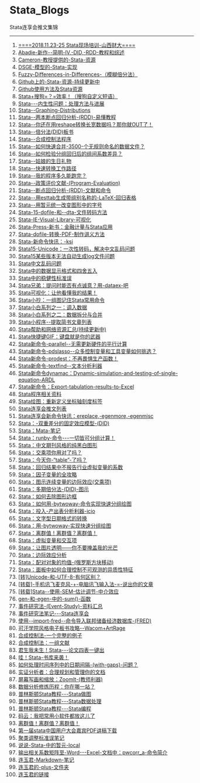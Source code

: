 # Stata_Blogs
Stata连享会推文集锦

---
1. [====2018.11.23-25 Stata现场培训-山西财大====](https://github.com/arlionn/Stata_Blogs/blob/master/2018.11%E6%9C%88Stata%E7%8E%B0%E5%9C%BA%E5%9F%B9%E8%AE%AD-%E5%B1%B1%E8%A5%BF%E8%B4%A2%E5%A4%A7.md)                                                                                                                                                
1. [Abadie-新作--简明-IV,-DID,-RDD-教程和综述](https://github.com/arlionn/Stata_Blogs/blob/master/Abadie-%E6%96%B0%E4%BD%9C--%E7%AE%80%E6%98%8E-IV%2C-DID%2C-RDD-%E6%95%99%E7%A8%8B%E5%92%8C%E7%BB%BC%E8%BF%B0.md)                                                                               
1. [Cameron-教授提供的-Stata-资源](https://github.com/arlionn/Stata_Blogs/blob/master/Cameron-%E6%95%99%E6%8E%88%E6%8F%90%E4%BE%9B%E7%9A%84-Stata-%E8%B5%84%E6%BA%90.md)                                                                                                                         
1. [DSGE-模型的-Stata-实现](https://github.com/arlionn/Stata_Blogs/blob/master/DSGE-%E6%A8%A1%E5%9E%8B%E7%9A%84-Stata-%E5%AE%9E%E7%8E%B0.md)                                                                                                                                                      
1. [Fuzzy-Differences-in-Differences-（模糊倍分法）](https://github.com/arlionn/Stata_Blogs/blob/master/Fuzzy-Differences-in-Differences-%EF%BC%88%E6%A8%A1%E7%B3%8A%E5%80%8D%E5%88%86%E6%B3%95%EF%BC%89.md)                                                                                     
1. [Github上的-Stata-资源-持续更新中](https://github.com/arlionn/Stata_Blogs/blob/master/Github%E4%B8%8A%E7%9A%84-Stata-%E8%B5%84%E6%BA%90-%E6%8C%81%E7%BB%AD%E6%9B%B4%E6%96%B0%E4%B8%AD.md)                                                                                                     
1. [Github使用方法及Stata资源](https://github.com/arlionn/Stata_Blogs/blob/master/Github%E4%BD%BF%E7%94%A8%E6%96%B9%E6%B3%95%E5%8F%8AStata%E8%B5%84%E6%BA%90.md)                                                                                               
1. [Stata+搜狗=？=效率！（搜狗自定义短语）](https://github.com/arlionn/Stata_Blogs/blob/master/Stata%2B%E6%90%9C%E7%8B%97%3D%EF%BC%9F%3D%E6%95%88%E7%8E%87%EF%BC%81%EF%BC%88%E6%90%9C%E7%8B%97%E8%87%AA%E5%AE%9A%E4%B9%89%E7%9F%AD%E8%AF%AD%EF%BC%89.md)                                        
1. [Stata---内生性问题：处理方法与进展](https://github.com/arlionn/Stata_Blogs/blob/master/Stata---%E5%86%85%E7%94%9F%E6%80%A7%E9%97%AE%E9%A2%98%EF%BC%9A%E5%A4%84%E7%90%86%E6%96%B9%E6%B3%95%E4%B8%8E%E8%BF%9B%E5%B1%95.md)                                                                    
1. [Stata--Graphing-Distributions](https://github.com/arlionn/Stata_Blogs/blob/master/Stata--Graphing-Distributions.md)                                                                                                                                                                            
1. [Stata--两本断点回归分析-(RDD)-易懂教程](https://github.com/arlionn/Stata_Blogs/blob/master/Stata--%E4%B8%A4%E6%9C%AC%E6%96%AD%E7%82%B9%E5%9B%9E%E5%BD%92%E5%88%86%E6%9E%90-(RDD)-%E6%98%93%E6%87%82%E6%95%99%E7%A8%8B.md)                                                                   
1. [Stata--你还在用reshape转换长宽数据吗？那你就OUT了！](https://github.com/arlionn/Stata_Blogs/blob/master/Stata--%E4%BD%A0%E8%BF%98%E5%9C%A8%E7%94%A8reshape%E8%BD%AC%E6%8D%A2%E9%95%BF%E5%AE%BD%E6%95%B0%E6%8D%AE%E5%90%97%EF%BC%9F%E9%82%A3%E4%BD%A0%E5%B0%B1OUT%E4%BA%86%EF%BC%81.md)     
1. [Stata--倍分法(DID)板书](https://github.com/arlionn/Stata_Blogs/blob/master/Stata--%E5%80%8D%E5%88%86%E6%B3%95(DID)%E6%9D%BF%E4%B9%A6.md)                                                                                                                                                      
1. [Stata--合成控制法程序](https://github.com/arlionn/Stata_Blogs/blob/master/Stata--%E5%90%88%E6%88%90%E6%8E%A7%E5%88%B6%E6%B3%95%E7%A8%8B%E5%BA%8F.md)                                                                                                                                         
1. [Stata--如何快速合并-3500-个无规则命名的数据文件？](https://github.com/arlionn/Stata_Blogs/blob/master/Stata--%E5%A6%82%E4%BD%95%E5%BF%AB%E9%80%9F%E5%90%88%E5%B9%B6-3500-%E4%B8%AA%E6%97%A0%E8%A7%84%E5%88%99%E5%91%BD%E5%90%8D%E7%9A%84%E6%95%B0%E6%8D%AE%E6%96%87%E4%BB%B6%EF%BC%9F.md)  
1. [Stata--如何检验分组回归后的组间系数差异？](https://github.com/arlionn/Stata_Blogs/blob/master/Stata--%E5%A6%82%E4%BD%95%E6%A3%80%E9%AA%8C%E5%88%86%E7%BB%84%E5%9B%9E%E5%BD%92%E5%90%8E%E7%9A%84%E7%BB%84%E9%97%B4%E7%B3%BB%E6%95%B0%E5%B7%AE%E5%BC%82%EF%BC%9F.md)                         
1. [Stata--姑娘的生日礼物](https://github.com/arlionn/Stata_Blogs/blob/master/Stata--%E5%A7%91%E5%A8%98%E7%9A%84%E7%94%9F%E6%97%A5%E7%A4%BC%E7%89%A9.md)                                                                                                                                         
1. [Stata--快速转换工作路径](https://github.com/arlionn/Stata_Blogs/blob/master/Stata--%E5%BF%AB%E9%80%9F%E8%BD%AC%E6%8D%A2%E5%B7%A5%E4%BD%9C%E8%B7%AF%E5%BE%84.md)                                                                                                                              
1. [Stata--我的程序多久能跑完？](https://github.com/arlionn/Stata_Blogs/blob/master/Stata--%E6%88%91%E7%9A%84%E7%A8%8B%E5%BA%8F%E5%A4%9A%E4%B9%85%E8%83%BD%E8%B7%91%E5%AE%8C%EF%BC%9F.md)                                                                                                        
1. [Stata--政策评价文献-(Program-Evaluation)](https://github.com/arlionn/Stata_Blogs/blob/master/Stata--%E6%94%BF%E7%AD%96%E8%AF%84%E4%BB%B7%E6%96%87%E7%8C%AE-(Program-Evaluation).md)                                                                                                           
1. [Stata--断点回归分析-(RDD)-文献和命令](https://github.com/arlionn/Stata_Blogs/blob/master/Stata--%E6%96%AD%E7%82%B9%E5%9B%9E%E5%BD%92%E5%88%86%E6%9E%90-(RDD)-%E6%96%87%E7%8C%AE%E5%92%8C%E5%91%BD%E4%BB%A4.md)                                                                               
1. [Stata--用esttab生成带组别名称的-LaTeX-回归表格](https://github.com/arlionn/Stata_Blogs/blob/master/Stata--%E7%94%A8esttab%E7%94%9F%E6%88%90%E5%B8%A6%E7%BB%84%E5%88%AB%E5%90%8D%E7%A7%B0%E7%9A%84-LaTeX-%E5%9B%9E%E5%BD%92%E8%A1%A8%E6%A0%BC.md)                                            
1. [Stata--用暂元统一改变图形中的字号](https://github.com/arlionn/Stata_Blogs/blob/master/Stata--%E7%94%A8%E6%9A%82%E5%85%83%E7%BB%9F%E4%B8%80%E6%94%B9%E5%8F%98%E5%9B%BE%E5%BD%A2%E4%B8%AD%E7%9A%84%E5%AD%97%E5%8F%B7.md)                                                                      
1. [Stata-15-dofile-和--dta-文件转码方法](https://github.com/arlionn/Stata_Blogs/blob/master/Stata-15-dofile-%E5%92%8C--dta-%E6%96%87%E4%BB%B6%E8%BD%AC%E7%A0%81%E6%96%B9%E6%B3%95.md)                                                                                                           
1. [Stata-IE-Visual-Library-可视化](https://github.com/arlionn/Stata_Blogs/blob/master/Stata-IE-Visual-Library-%E5%8F%AF%E8%A7%86%E5%8C%96.md)                                                                                                                                                    
1. [Stata-Press-新书：金融计量与Stata应用](https://github.com/arlionn/Stata_Blogs/blob/master/Stata-Press-%E6%96%B0%E4%B9%A6%EF%BC%9A%E9%87%91%E8%9E%8D%E8%AE%A1%E9%87%8F%E4%B8%8EStata%E5%BA%94%E7%94%A8.md)                                                                                    
1. [Stata-dofile-转换-PDF-制作讲义方法](https://github.com/arlionn/Stata_Blogs/blob/master/Stata-dofile-%E8%BD%AC%E6%8D%A2-PDF-%E5%88%B6%E4%BD%9C%E8%AE%B2%E4%B9%89%E6%96%B9%E6%B3%95.md)                                                                                                        
1. [Stata-新命令快讯：-ksi](https://github.com/arlionn/Stata_Blogs/blob/master/Stata-%E6%96%B0%E5%91%BD%E4%BB%A4%E5%BF%AB%E8%AE%AF%EF%BC%9A-ksi.md)                                                                                                                                               
1. [Stata15-Unicode：一次性转码，解决中文乱码问题](https://github.com/arlionn/Stata_Blogs/blob/master/Stata15-Unicode%EF%BC%9A%E4%B8%80%E6%AC%A1%E6%80%A7%E8%BD%AC%E7%A0%81%EF%BC%8C%E8%A7%A3%E5%86%B3%E4%B8%AD%E6%96%87%E4%B9%B1%E7%A0%81%E9%97%AE%E9%A2%98.md)                                
1. [Stata15某些版本无法自动生成log文件问题](https://github.com/arlionn/Stata_Blogs/blob/master/Stata15%E6%9F%90%E4%BA%9B%E7%89%88%E6%9C%AC%E6%97%A0%E6%B3%95%E8%87%AA%E5%8A%A8%E7%94%9F%E6%88%90log%E6%96%87%E4%BB%B6%E9%97%AE%E9%A2%98.md)                                                     
1. [Stata中文乱码问题](https://github.com/arlionn/Stata_Blogs/blob/master/Stata%E4%B8%AD%E6%96%87%E4%B9%B1%E7%A0%81%E9%97%AE%E9%A2%98.md)                                                                                                                                                         
1. [Stata中的数据显示格式和四舍五入](https://github.com/arlionn/Stata_Blogs/blob/master/Stata%E4%B8%AD%E7%9A%84%E6%95%B0%E6%8D%AE%E6%98%BE%E7%A4%BA%E6%A0%BC%E5%BC%8F%E5%92%8C%E5%9B%9B%E8%88%8D%E4%BA%94%E5%85%A5.md)                                                                          
1. [Stata中的稳健性标准误](https://github.com/arlionn/Stata_Blogs/blob/master/Stata%E4%B8%AD%E7%9A%84%E7%A8%B3%E5%81%A5%E6%80%A7%E6%A0%87%E5%87%86%E8%AF%AF.md)                                                                                                                                  
1. [Stata兄弟：提问时能否有点诚意？用-dataex-吧](https://github.com/arlionn/Stata_Blogs/blob/master/Stata%E5%85%84%E5%BC%9F%EF%BC%9A%E6%8F%90%E9%97%AE%E6%97%B6%E8%83%BD%E5%90%A6%E6%9C%89%E7%82%B9%E8%AF%9A%E6%84%8F%EF%BC%9F%E7%94%A8-dataex-%E5%90%A7.md)                                    
1. [Stata可视化：让他看懂我的结果！](https://github.com/arlionn/Stata_Blogs/blob/master/Stata%E5%8F%AF%E8%A7%86%E5%8C%96%EF%BC%9A%E8%AE%A9%E4%BB%96%E7%9C%8B%E6%87%82%E6%88%91%E7%9A%84%E7%BB%93%E6%9E%9C%EF%BC%81.md)                                                                          
1. [Stata小抄：一组图记住Stata常用命令](https://github.com/arlionn/Stata_Blogs/blob/master/Stata%E5%B0%8F%E6%8A%84%EF%BC%9A%E4%B8%80%E7%BB%84%E5%9B%BE%E8%AE%B0%E4%BD%8FStata%E5%B8%B8%E7%94%A8%E5%91%BD%E4%BB%A4.md)                                                                           
1. [Stata小白系列之一：调入数据](https://github.com/arlionn/Stata_Blogs/blob/master/Stata%E5%B0%8F%E7%99%BD%E7%B3%BB%E5%88%97%E4%B9%8B%E4%B8%80%EF%BC%9A%E8%B0%83%E5%85%A5%E6%95%B0%E6%8D%AE.md)                                                                                                 
1. [Stata小白系列之二：数据拆分与合并](https://github.com/arlionn/Stata_Blogs/blob/master/Stata%E5%B0%8F%E7%99%BD%E7%B3%BB%E5%88%97%E4%B9%8B%E4%BA%8C%EF%BC%9A%E6%95%B0%E6%8D%AE%E6%8B%86%E5%88%86%E4%B8%8E%E5%90%88%E5%B9%B6.md)                                                               
1. [Stata小程序--提取简书文章列表](https://github.com/arlionn/Stata_Blogs/blob/master/Stata%E5%B0%8F%E7%A8%8B%E5%BA%8F--%E6%8F%90%E5%8F%96%E7%AE%80%E4%B9%A6%E6%96%87%E7%AB%A0%E5%88%97%E8%A1%A8.md)                                                                                             
1. [Stata帮助和网络资源汇总(持续更新中)](https://github.com/arlionn/Stata_Blogs/blob/master/Stata%E5%B8%AE%E5%8A%A9%E5%92%8C%E7%BD%91%E7%BB%9C%E8%B5%84%E6%BA%90%E6%B1%87%E6%80%BB(%E6%8C%81%E7%BB%AD%E6%9B%B4%E6%96%B0%E4%B8%AD).md)                                                           
1. [Stata快捷键GIF：键盘就是你的武器](https://github.com/arlionn/Stata_Blogs/blob/master/Stata%E5%BF%AB%E6%8D%B7%E9%94%AEGIF%EF%BC%9A%E9%94%AE%E7%9B%98%E5%B0%B1%E6%98%AF%E4%BD%A0%E7%9A%84%E6%AD%A6%E5%99%A8.md)                                                                               
1. [Stata新命令-parallel--无需更新硬件的平行计算](https://github.com/arlionn/Stata_Blogs/blob/master/Stata%E6%96%B0%E5%91%BD%E4%BB%A4-parallel--%E6%97%A0%E9%9C%80%E6%9B%B4%E6%96%B0%E7%A1%AC%E4%BB%B6%E7%9A%84%E5%B9%B3%E8%A1%8C%E8%AE%A1%E7%AE%97.md)                                                                                   
1. [Stata新命令-pdslasso--众多控制变量和工具变量如何挑选？](https://github.com/arlionn/Stata_Blogs/blob/master/Stata%E6%96%B0%E5%91%BD%E4%BB%A4-pdslasso--%E4%BC%97%E5%A4%9A%E6%8E%A7%E5%88%B6%E5%8F%98%E9%87%8F%E5%92%8C%E5%B7%A5%E5%85%B7%E5%8F%98%E9%87%8F%E5%A6%82%E4%BD%95%E6%8C%91%E9%80%89%EF%BC%9F.md)                           
1. [Stata新命令-prodest：不再畏惧生产函数！](https://github.com/arlionn/Stata_Blogs/blob/master/Stata%E6%96%B0%E5%91%BD%E4%BB%A4-prodest%EF%BC%9A%E4%B8%8D%E5%86%8D%E7%95%8F%E6%83%A7%E7%94%9F%E4%BA%A7%E5%87%BD%E6%95%B0%EF%BC%81.md)                                                                                                    
1. [Stata新命令-textfind--文本分析利器](https://github.com/arlionn/Stata_Blogs/blob/master/Stata%E6%96%B0%E5%91%BD%E4%BB%A4-textfind--%E6%96%87%E6%9C%AC%E5%88%86%E6%9E%90%E5%88%A9%E5%99%A8.md)                                                                                  
1. [Stata新命令dynamac：Dynamic-simulation-and-testing-of-single-equation-ARDL](https://github.com/arlionn/Stata_Blogs/blob/master/Stata%E6%96%B0%E5%91%BD%E4%BB%A4dynamac%EF%BC%9ADynamic-simulation-and-testing-of-single-equation-ARDL.md)                                      
1. [Stata新命令：Export-tabulation-results-to-Excel](https://github.com/arlionn/Stata_Blogs/blob/master/Stata%E6%96%B0%E5%91%BD%E4%BB%A4%EF%BC%9AExport-tabulation-results-to-Excel.md)                                                                                            
1. [Stata程序相关资料](https://github.com/arlionn/Stata_Blogs/blob/master/Stata%E7%A8%8B%E5%BA%8F%E7%9B%B8%E5%85%B3%E8%B5%84%E6%96%99.md)                                                                                                                                          
1. [Stata绘图：重新定义坐标轴刻度标签](https://github.com/arlionn/Stata_Blogs/blob/master/Stata%E7%BB%98%E5%9B%BE%EF%BC%9A%E9%87%8D%E6%96%B0%E5%AE%9A%E4%B9%89%E5%9D%90%E6%A0%87%E8%BD%B4%E5%88%BB%E5%BA%A6%E6%A0%87%E7%AD%BE.md)                                                
1. [Stata连享会推文列表](https://github.com/arlionn/Stata_Blogs/blob/master/Stata%E8%BF%9E%E4%BA%AB%E4%BC%9A%E6%8E%A8%E6%96%87%E5%88%97%E8%A1%A8.md)                                                                                                                              
1. [Stata连享会新命令快讯：ereplace,-egenmore,-egenmisc](https://github.com/arlionn/Stata_Blogs/blob/master/Stata%E8%BF%9E%E4%BA%AB%E4%BC%9A%E6%96%B0%E5%91%BD%E4%BB%A4%E5%BF%AB%E8%AE%AF%EF%BC%9Aereplace%2C-egenmore%2C-egenmisc.md)                                            
1. [Stata：-双重差分的固定效应模型-(DID)](https://github.com/arlionn/Stata_Blogs/blob/master/Stata%EF%BC%9A-%E5%8F%8C%E9%87%8D%E5%B7%AE%E5%88%86%E7%9A%84%E5%9B%BA%E5%AE%9A%E6%95%88%E5%BA%94%E6%A8%A1%E5%9E%8B-(DID).md)                                                        
1. [Stata：Mata-笔记](https://github.com/arlionn/Stata_Blogs/blob/master/Stata%EF%BC%9AMata-%E7%AC%94%E8%AE%B0.md)                                                                                                                                                                 
1. [Stata：runby-命令---一切皆可分组计算！](https://github.com/arlionn/Stata_Blogs/blob/master/Stata%EF%BC%9Arunby-%E5%91%BD%E4%BB%A4---%E4%B8%80%E5%88%87%E7%9A%86%E5%8F%AF%E5%88%86%E7%BB%84%E8%AE%A1%E7%AE%97%EF%BC%81.md)                                                    
1. [Stata：中文期刊风格的纯黑白图形](https://github.com/arlionn/Stata_Blogs/blob/master/Stata%EF%BC%9A%E4%B8%AD%E6%96%87%E6%9C%9F%E5%88%8A%E9%A3%8E%E6%A0%BC%E7%9A%84%E7%BA%AF%E9%BB%91%E7%99%BD%E5%9B%BE%E5%BD%A2.md)                                                           
1. [Stata：交乘项你用对了吗？](https://github.com/arlionn/Stata_Blogs/blob/master/Stata%EF%BC%9A%E4%BA%A4%E4%B9%98%E9%A1%B9%E4%BD%A0%E7%94%A8%E5%AF%B9%E4%BA%86%E5%90%97%EF%BC%9F.md)                                                                                             
1. [Stata：今天你-“table”-了吗？](https://github.com/arlionn/Stata_Blogs/blob/master/Stata%EF%BC%9A%E4%BB%8A%E5%A4%A9%E4%BD%A0-%E2%80%9Ctable%E2%80%9D-%E4%BA%86%E5%90%97%EF%BC%9F.md)                                                                                            
1. [Stata：回归结果中不报告行业虚拟变量的系数](https://github.com/arlionn/Stata_Blogs/blob/master/Stata%EF%BC%9A%E5%9B%9E%E5%BD%92%E7%BB%93%E6%9E%9C%E4%B8%AD%E4%B8%8D%E6%8A%A5%E5%91%8A%E8%A1%8C%E4%B8%9A%E8%99%9A%E6%8B%9F%E5%8F%98%E9%87%8F%E7%9A%84%E7%B3%BB%E6%95%B0.md)   
1. [Stata：因子变量的全攻略](https://github.com/arlionn/Stata_Blogs/blob/master/Stata%EF%BC%9A%E5%9B%A0%E5%AD%90%E5%8F%98%E9%87%8F%E7%9A%84%E5%85%A8%E6%94%BB%E7%95%A5.md)                                                                                                        
1. [Stata：图示连续变量的边际效应(交乘项)](https://github.com/arlionn/Stata_Blogs/blob/master/Stata%EF%BC%9A%E5%9B%BE%E7%A4%BA%E8%BF%9E%E7%BB%AD%E5%8F%98%E9%87%8F%E7%9A%84%E8%BE%B9%E9%99%85%E6%95%88%E5%BA%94(%E4%BA%A4%E4%B9%98%E9%A1%B9).md)                                 
1. [Stata：多期倍分法-(DID)-图示](https://github.com/arlionn/Stata_Blogs/blob/master/Stata%EF%BC%9A%E5%A4%9A%E6%9C%9F%E5%80%8D%E5%88%86%E6%B3%95-(DID)-%E5%9B%BE%E7%A4%BA.md)                                                                                                     
1. [Stata：如何去除图形边框](https://github.com/arlionn/Stata_Blogs/blob/master/Stata%EF%BC%9A%E5%A6%82%E4%BD%95%E5%8E%BB%E9%99%A4%E5%9B%BE%E5%BD%A2%E8%BE%B9%E6%A1%86.md)                                                                                                        
1. [Stata：如何用-bytwoway-命令实现快速分组绘图](https://github.com/arlionn/Stata_Blogs/blob/master/Stata%EF%BC%9A%E5%A6%82%E4%BD%95%E7%94%A8-bytwoway-%E5%91%BD%E4%BB%A4%E5%AE%9E%E7%8E%B0%E5%BF%AB%E9%80%9F%E5%88%86%E7%BB%84%E7%BB%98%E5%9B%BE.md)                            
1. [Stata：投入-产出表分析利器-icio](https://github.com/arlionn/Stata_Blogs/blob/master/Stata%EF%BC%9A%E6%8A%95%E5%85%A5-%E4%BA%A7%E5%87%BA%E8%A1%A8%E5%88%86%E6%9E%90%E5%88%A9%E5%99%A8-icio.md)                                                                                 
1. [Stata：文字型日期格式的转换](https://github.com/arlionn/Stata_Blogs/blob/master/Stata%EF%BC%9A%E6%96%87%E5%AD%97%E5%9E%8B%E6%97%A5%E6%9C%9F%E6%A0%BC%E5%BC%8F%E7%9A%84%E8%BD%AC%E6%8D%A2.md)                                                                                  
1. [Stata：用-bytwoway-实现快速分组绘图](https://github.com/arlionn/Stata_Blogs/blob/master/Stata%EF%BC%9A%E7%94%A8-bytwoway-%E5%AE%9E%E7%8E%B0%E5%BF%AB%E9%80%9F%E5%88%86%E7%BB%84%E7%BB%98%E5%9B%BE.md)                                                                         
1. [Stata：离群值！离群值？离群值！](https://github.com/arlionn/Stata_Blogs/blob/master/Stata%EF%BC%9A%E7%A6%BB%E7%BE%A4%E5%80%BC%EF%BC%81%E7%A6%BB%E7%BE%A4%E5%80%BC%EF%BC%9F%E7%A6%BB%E7%BE%A4%E5%80%BC%EF%BC%81.md)                                                           
1. [Stata：虚拟变量和交互项](https://github.com/arlionn/Stata_Blogs/blob/master/Stata%EF%BC%9A%E8%99%9A%E6%8B%9F%E5%8F%98%E9%87%8F%E5%92%8C%E4%BA%A4%E4%BA%92%E9%A1%B9.md)                                                                                                        
1. [Stata：让图片透明——你不要掩盖我的光芒](https://github.com/arlionn/Stata_Blogs/blob/master/Stata%EF%BC%9A%E8%AE%A9%E5%9B%BE%E7%89%87%E9%80%8F%E6%98%8E%E2%80%94%E2%80%94%E4%BD%A0%E4%B8%8D%E8%A6%81%E6%8E%A9%E7%9B%96%E6%88%91%E7%9A%84%E5%85%89%E8%8A%92.md)                 
1. [Stata：边际效应分析](https://github.com/arlionn/Stata_Blogs/blob/master/Stata%EF%BC%9A%E8%BE%B9%E9%99%85%E6%95%88%E5%BA%94%E5%88%86%E6%9E%90.md)                                                                                                                              
1. [Stata：配对对象的均值-(俄罗斯方块移动)](https://github.com/arlionn/Stata_Blogs/blob/master/Stata%EF%BC%9A%E9%85%8D%E5%AF%B9%E5%AF%B9%E8%B1%A1%E7%9A%84%E5%9D%87%E5%80%BC-(%E4%BF%84%E7%BD%97%E6%96%AF%E6%96%B9%E5%9D%97%E7%A7%BB%E5%8A%A8).md)                               
1. [Stata：面板中如何合理控制不可观测的异质性特征](https://github.com/arlionn/Stata_Blogs/blob/master/Stata%EF%BC%9A%E9%9D%A2%E6%9D%BF%E4%B8%AD%E5%A6%82%E4%BD%95%E5%90%88%E7%90%86%E6%8E%A7%E5%88%B6%E4%B8%8D%E5%8F%AF%E8%A7%82%E6%B5%8B%E7%9A%84%E5%BC%82%E8%B4%A8%E6%80%A7%E7%89%B9%E5%BE%81.md)                                         
1. [[转]Unicode-和-UTF-8-有何区别？](https://github.com/arlionn/Stata_Blogs/blob/master/%5B%E8%BD%AC%5DUnicode-%E5%92%8C-UTF-8-%E6%9C%89%E4%BD%95%E5%8C%BA%E5%88%AB%EF%BC%9F.md)                                                                                                                                                              
1. [[转载]-手机讯飞麦克风-+-电脑讯飞输入法-=-说出你的文章](https://github.com/arlionn/Stata_Blogs/blob/master/%5B%E8%BD%AC%E8%BD%BD%5D-%E6%89%8B%E6%9C%BA%E8%AE%AF%E9%A3%9E%E9%BA%A6%E5%85%8B%E9%A3%8E-%2B-%E7%94%B5%E8%84%91%E8%AE%AF%E9%A3%9E%E8%BE%93%E5%85%A5%E6%B3%95-%3D-%E8%AF%B4%E5%87%BA%E4%BD%A0%E7%9A%84%E6%96%87%E7%AB%A0.md)  
1. [[转载]Stata--使用-SEM-估计调节-中介效应](https://github.com/arlionn/Stata_Blogs/blob/master/%5B%E8%BD%AC%E8%BD%BD%5DStata--%E4%BD%BF%E7%94%A8-SEM-%E4%BC%B0%E8%AE%A1%E8%B0%83%E8%8A%82-%E4%B8%AD%E4%BB%8B%E6%95%88%E5%BA%94.md)                                                                                                          
1. [gen-和-egen-中的-sum()-函数](https://github.com/arlionn/Stata_Blogs/blob/master/gen-%E5%92%8C-egen-%E4%B8%AD%E7%9A%84-sum()-%E5%87%BD%E6%95%B0.md)                                                                                                                                                                                         
1. [事件研究法-(Event-Study)-资料汇总](https://github.com/arlionn/Stata_Blogs/blob/master/%E4%BA%8B%E4%BB%B6%E7%A0%94%E7%A9%B6%E6%B3%95-(Event-Study)-%E8%B5%84%E6%96%99%E6%B1%87%E6%80%BB.md)                                                                                                                                                
1. [事件研究法笔记---Stata连享会](https://github.com/arlionn/Stata_Blogs/blob/master/%E4%BA%8B%E4%BB%B6%E7%A0%94%E7%A9%B6%E6%B3%95%E7%AC%94%E8%AE%B0---Stata%E8%BF%9E%E4%BA%AB%E4%BC%9A.md)                                                                                                                                                   
1. [使用--import-fred--命令导入联邦储备经济数据库-(FRED)](https://github.com/arlionn/Stata_Blogs/blob/master/%E4%BD%BF%E7%94%A8--import-fred--%E5%91%BD%E4%BB%A4%E5%AF%BC%E5%85%A5%E8%81%94%E9%82%A6%E5%82%A8%E5%A4%87%E7%BB%8F%E6%B5%8E%E6%95%B0%E6%8D%AE%E5%BA%93-(FRED).md)                                                               
1. [可汗学院风格电子板书攻略--Wacom+ArtRage](https://github.com/arlionn/Stata_Blogs/blob/master/%E5%8F%AF%E6%B1%97%E5%AD%A6%E9%99%A2%E9%A3%8E%E6%A0%BC%E7%94%B5%E5%AD%90%E6%9D%BF%E4%B9%A6%E6%94%BB%E7%95%A5--Wacom%2BArtRage.md)                                                                                                            
1. [合成控制法-一个完整的例子](https://github.com/arlionn/Stata_Blogs/blob/master/%E5%90%88%E6%88%90%E6%8E%A7%E5%88%B6%E6%B3%95-%E4%B8%80%E4%B8%AA%E5%AE%8C%E6%95%B4%E7%9A%84%E4%BE%8B%E5%AD%90.md)                                                                                                                                          
1. [合成控制法：一组文献](https://github.com/arlionn/Stata_Blogs/blob/master/%E5%90%88%E6%88%90%E6%8E%A7%E5%88%B6%E6%B3%95%EF%BC%9A%E4%B8%80%E7%BB%84%E6%96%87%E7%8C%AE.md)                                                                                                                                                                   
1. [君生我未生！Stata---论文四表一键出](https://github.com/arlionn/Stata_Blogs/blob/master/%E5%90%9B%E7%94%9F%E6%88%91%E6%9C%AA%E7%94%9F%EF%BC%81Stata---%E8%AE%BA%E6%96%87%E5%9B%9B%E8%A1%A8%E4%B8%80%E9%94%AE%E5%87%BA.md)                                                                                                                 
1. [哇！Stata-书库来袭！](https://github.com/arlionn/Stata_Blogs/blob/master/%E5%93%87%EF%BC%81Stata-%E4%B9%A6%E5%BA%93%E6%9D%A5%E8%A2%AD%EF%BC%81.md)                                                                                                                                                                                        
1. [如何处理时间序列中的日期间隔-(with-gaps)-问题？](https://github.com/arlionn/Stata_Blogs/blob/master/%E5%A6%82%E4%BD%95%E5%A4%84%E7%90%86%E6%97%B6%E9%97%B4%E5%BA%8F%E5%88%97%E4%B8%AD%E7%9A%84%E6%97%A5%E6%9C%9F%E9%97%B4%E9%9A%94-(with-gaps)-%E9%97%AE%E9%A2%98%EF%BC%9F.md)                                                          
1. [实证分析者：合理规划和管理你的文档](https://github.com/arlionn/Stata_Blogs/blob/master/%E5%AE%9E%E8%AF%81%E5%88%86%E6%9E%90%E8%80%85%EF%BC%9A%E5%90%88%E7%90%86%E8%A7%84%E5%88%92%E5%92%8C%E7%AE%A1%E7%90%86%E4%BD%A0%E7%9A%84%E6%96%87%E6%A1%A3.md)                                                                                    
1. [屏幕写画和缩放：ZoomIt-(教师利器)](https://github.com/arlionn/Stata_Blogs/blob/master/%E5%B1%8F%E5%B9%95%E5%86%99%E7%94%BB%E5%92%8C%E7%BC%A9%E6%94%BE%EF%BC%9AZoomIt-(%E6%95%99%E5%B8%88%E5%88%A9%E5%99%A8).md)                                                                                                                          
1. [数据分析修炼历程：你在哪一站？](https://github.com/arlionn/Stata_Blogs/blob/master/%E6%95%B0%E6%8D%AE%E5%88%86%E6%9E%90%E4%BF%AE%E7%82%BC%E5%8E%86%E7%A8%8B%EF%BC%9A%E4%BD%A0%E5%9C%A8%E5%93%AA%E4%B8%80%E7%AB%99%EF%BC%9F.md)                                                                                                           
1. [普林斯顿Stata教程---Stata做图](https://github.com/arlionn/Stata_Blogs/blob/master/%E6%99%AE%E6%9E%97%E6%96%AF%E9%A1%BFStata%E6%95%99%E7%A8%8B---Stata%E5%81%9A%E5%9B%BE.md)                                                                                                                                                               
1. [普林斯顿Stata教程---Stata数据处理](https://github.com/arlionn/Stata_Blogs/blob/master/%E6%99%AE%E6%9E%97%E6%96%AF%E9%A1%BFStata%E6%95%99%E7%A8%8B---Stata%E6%95%B0%E6%8D%AE%E5%A4%84%E7%90%86.md)                                                                                                                                         
1. [普林斯顿Stata教程---Stata编程](https://github.com/arlionn/Stata_Blogs/blob/master/%E6%99%AE%E6%9E%97%E6%96%AF%E9%A1%BFStata%E6%95%99%E7%A8%8B---Stata%E7%BC%96%E7%A8%8B.md)                                                                                                                                                               
1. [码云：我把常用小软件都放这儿了](https://github.com/arlionn/Stata_Blogs/blob/master/%E7%A0%81%E4%BA%91%EF%BC%9A%E6%88%91%E6%8A%8A%E5%B8%B8%E7%94%A8%E5%B0%8F%E8%BD%AF%E4%BB%B6%E9%83%BD%E6%94%BE%E8%BF%99%E5%84%BF%E4%BA%86.md)                                                                                                           
1. [离群值！离群值？离群值！](https://github.com/arlionn/Stata_Blogs/blob/master/%E7%A6%BB%E7%BE%A4%E5%80%BC%EF%BC%81%E7%A6%BB%E7%BE%A4%E5%80%BC%EF%BC%9F%E7%A6%BB%E7%BE%A4%E5%80%BC%EF%BC%81.md)                                                                                                                                            
1. [第一届stata中国用户大会嘉宾PDF讲稿下载](https://github.com/arlionn/Stata_Blogs/blob/master/%E7%AC%AC%E4%B8%80%E5%B1%8Astata%E4%B8%AD%E5%9B%BD%E7%94%A8%E6%88%B7%E5%A4%A7%E4%BC%9A%E5%98%89%E5%AE%BEPDF%E8%AE%B2%E7%A8%BF%E4%B8%8B%E8%BD%BD.md)                                                                                           
1. [聚类调整标准误笔记](https://github.com/arlionn/Stata_Blogs/blob/master/%E8%81%9A%E7%B1%BB%E8%B0%83%E6%95%B4%E6%A0%87%E5%87%86%E8%AF%AF%E7%AC%94%E8%AE%B0.md)                                                                                                                                                                              
1. [说说-Stata-中的暂元-local](https://github.com/arlionn/Stata_Blogs/blob/master/%E8%AF%B4%E8%AF%B4-Stata-%E4%B8%AD%E7%9A%84%E6%9A%82%E5%85%83-local.md)                                                                                                                                                                                      
1. [输出相关系数矩阵至-Word---Excel-文档中：pwcorr_a-命令简介](https://github.com/arlionn/Stata_Blogs/blob/master/%E8%BE%93%E5%87%BA%E7%9B%B8%E5%85%B3%E7%B3%BB%E6%95%B0%E7%9F%A9%E9%98%B5%E8%87%B3-Word---Excel-%E6%96%87%E6%A1%A3%E4%B8%AD%EF%BC%9Apwcorr_a-%E5%91%BD%E4%BB%A4%E7%AE%80%E4%BB%8B.md)                                      
1. [连玉君-Markdown-笔记](https://github.com/arlionn/Stata_Blogs/blob/master/%E8%BF%9E%E7%8E%89%E5%90%9B-Markdown-%E7%AC%94%E8%AE%B0.md)                                                                                                                                                                                                       
1. [连玉君的-plus-文件夹](https://github.com/arlionn/Stata_Blogs/blob/master/%E8%BF%9E%E7%8E%89%E5%90%9B%E7%9A%84-plus-%E6%96%87%E4%BB%B6%E5%A4%B9.md)                                                                                                                                                                                        
1. [连玉君的链接](https://github.com/arlionn/Stata_Blogs/blob/master/%E8%BF%9E%E7%8E%89%E5%90%9B%E7%9A%84%E9%93%BE%E6%8E%A5.md)                                                                                                                                                                                                                
